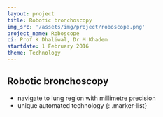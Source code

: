 ```yaml
---
layout: project
title: Robotic bronchoscopy
img_src: '/assets/img/project/roboscope.png'
project_name: Roboscope
ci: Prof K Dhaliwal, Dr M Khadem
startdate: 1 February 2016
theme: Technology
---
```


## Robotic bronchoscopy

- navigate to lung region with millimetre precision
- unique automated technology
{: .marker-list}

